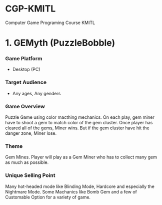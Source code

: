 # CGP-KMITL
 Computer Game Programing Course KMITL
 
# 1. GEMyth (PuzzleBobble) 

### Game Platform
- Desktop (PC)

### Target Audience
- Any ages, Any genders

### Game Overview
Puzzle Game using color macthing mechanics. On each play, gem miner have to shoot a gem to match color
of the gem cluster. Once player has cleared all of the gems, Miner wins. But if the gem cluster have hit 
the danger zone, Miner lose.

### Theme
Gem Mines. Player will play as a Gem Miner who has to collect many gem as much as possible.

### Unique Selling Point
Many hot-headed mode like Blinding Mode, Hardcore and especially the Nightmare Mode. Some Machanics like Bomb Gem 
and a few of Customable Option for a variety of game.
